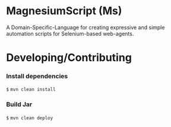# MagnesiumScript (Ms)

A Domain-Specific-Language for creating expressive and simple automation scripts for Selenium-based web-agents.

# Developing/Contributing

### Install dependencies

`$` `mvn clean install`

### Build Jar

`$` `mvn clean deploy`